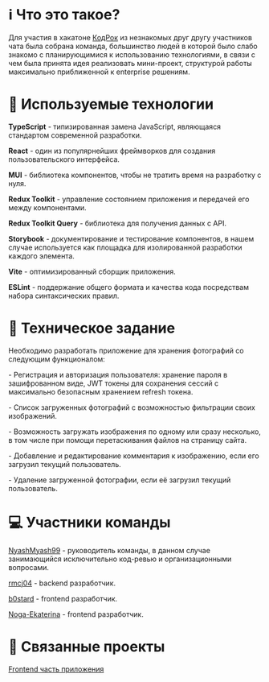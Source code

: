 # ℹ️ Что это такое?

Для участия в хакатоне [КодРок](https://vk.com/code_rocks_hack_2024) из незнакомых друг другу участников чата была собрана команда, 
большинство людей в которой было слабо знакомо с планирующимися к использованию технологиями, в связи с чем была принята идея реализовать мини-проект,
структурой работы максимально приближенной к enterprise решениям.

# 🔧 Используемые технологии

**TypeScript** - типизированная замена JavaScript, являющаяся стандартом современной разработки.

**React** - один из популярнейших фреймворков для создания пользовательского интерфейса.

**MUI** - библиотека компонентов, чтобы не тратить время на разработку с нуля.

**Redux Toolkit** - управление состоянием приложения и передачей его между компонентами.

**Redux Toolkit Query** - библиотека для получения данных с API.

**Storybook** - документирование и тестирование компонентов, в нашем случае используется как площадка для изолированной разработки каждого элемента.

**Vite** - оптимизированный сборщик приложения.

**ESLint** - поддержание общего формата и качества кода посредствам набора синтаксических правил.

# 📄 Техническое задание

Необходимо разработать приложение для хранения фотографий со следующим функционалом:

\- Регистрация и авторизация пользователя: хранение пароля в зашифрованном виде, JWT токены для сохранения сессий с максимально безопасным хранением refresh токена.

\- Список загруженных фотографий с возможностью фильтрации своих изображений.

\- Возможность загружать изображения по одному или сразу несколько, в том числе при помощи перетаскивания файлов на страницу сайта.

\- Добавление и редактирование комментария к изображению, если его загрузил текущий пользователь.

\- Удаление загруженной фотографии, если её загрузил текущий пользователь.

# 💻 Участники команды

[NyashMyash99](https://nyashmyash99.ru) - руководитель команды, в данном случае занимающийся исключительно код-ревью и организационными вопросами.

[rmcj04](https://vk.com/id731945165) - backend разработчик.

[b0stard](https://vk.com/id598957261) - frontend разработчик.

[Noga-Ekaterina](https://vk.com/id695048231) - frontend разработчик.

# 🔗 Связанные проекты

[Frontend часть приложения](https://github.com/NyashStorage/coderock-2024-frontend)
